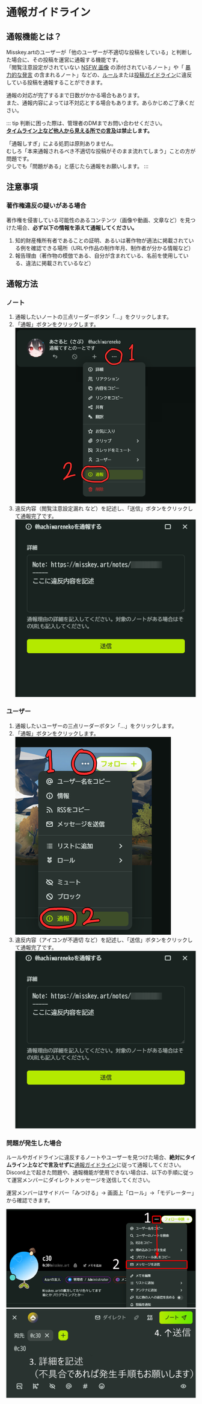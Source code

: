 # 通報ガイドライン

## 通報機能とは？

Misskey.artのユーザーが「他のユーザーが不適切な投稿をしている」と判断した場合に、その投稿を運営に通報する機能です。\
「閲覧注意設定がされていない [NSFW 画像](./../rules.md#nsfw-not-safe-for-work-に関して) の添付されているノート」や「 [暴力的な発言](./../rules.md#ノート) の含まれるノート」などの、[ルール](./../rules.md)または[投稿ガイドライン](./note_guidelines.md)に違反している投稿を通報することができます。

通報の対応が完了するまで日数がかかる場合もあります。\
また、通報内容によっては不対応とする場合もあります。あらかじめご了承ください。

::: tip
判断に困った際は、管理者のDMまでお問い合わせください。\
**[タイムライン上など他人から見える所での言及](./../rules.md#自治行為に関して)は禁止します。**

「通報しすぎ」による処罰は原則ありません。\
むしろ「本来通報されるべき不適切な投稿がそのまま流れてしまう」ことの方が問題です。\
少しでも「問題がある」と感じたら通報をお願いします。
:::

## 注意事項

### 著作権違反の疑いがある場合

著作権を侵害している可能性のあるコンテンツ（画像や動画、文章など）を見つけた場合、**必ず以下の情報を添えて通報してください。**

1. 知的財産権所有者であることの証明、あるいは著作物が適法に掲載されている例を確認できる場所（URLや作品の制作年月、制作者が分かる情報など）
2. 報告理由（著作物の模倣である、自分が含まれている、名前を使用している、違法に掲載されているなど）

## 通報方法

### ノート

1. 通報したいノートの三点リーダーボタン「...」をクリックします。
2. 「通報」ボタンをクリックします。\
   ![report_1](../img/Rule_Guideline/report_1.png)
3. 違反内容（閲覧注意設定漏れ など）を記述し、「送信」ボタンをクリックして通報完了です。\
   ![report_2](../img/Rule_Guideline/report_2.png)

### ユーザー

1. 通報したいユーザーの三点リーダーボタン「...」をクリックします。
2. 「通報」ボタンをクリックします。\
   ![report_3](../img/Rule_Guideline/report_3.png)
3. 違反内容（アイコンが不適切 など）を記述し、「送信」ボタンをクリックして通報完了です。\
   ![report_2](../img/Rule_Guideline/report_2.png)

### 問題が発生した場合

ルールやガイドラインに違反するノートやユーザーを見つけた場合、**絶対にタイムライン上などで言及せずに**[通報ガイドライン](./report_guidelines.md)に従って通報してください。\
Discord上で起きた問題や、通報機能が使用できない場合は、以下の手順に従って運営メンバーにダイレクトメッセージを送信してください。

運営メンバーはサイドバー「みつける」→ 画面上「ロール」→「モデレーター」から確認できます。

![problem_report_1](../img/problem_report_1.png)\
![problem_report_2](../img/problem_report_2.png)

